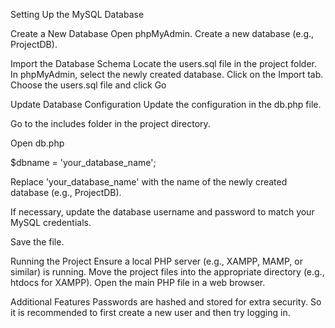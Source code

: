 Setting Up the MySQL Database

Create a New Database
Open phpMyAdmin.
Create a new database (e.g., ProjectDB).

Import the Database Schema
Locate the users.sql file in the project folder.
In phpMyAdmin, select the newly created database.
Click on the Import tab.
Choose the users.sql file and click Go

Update Database Configuration
Update the configuration in the db.php file.

Go to the includes folder in the project directory.

Open db.php

$dbname = 'your_database_name';

Replace 'your_database_name' with the name of the newly created database (e.g., ProjectDB).

If necessary, update the database username and password to match your MySQL credentials.

Save the file.

Running the Project
Ensure a local PHP server (e.g., XAMPP, MAMP, or similar) is running.
Move the project files into the appropriate directory (e.g., htdocs for XAMPP).
Open the main PHP file in a web browser.


Additional Features
Passwords are hashed and stored for extra security. So it is recommended to first create a new user and then try logging in.
